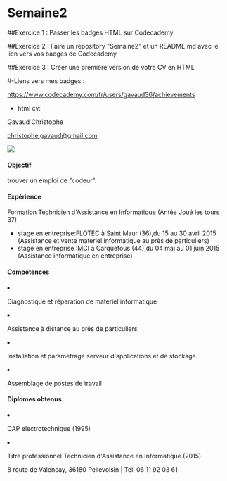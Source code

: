 # Semaine2

##Exercice 1 :
Passer les badges HTML sur Codecademy

##Exercice 2 : 
Faire un repository "Semaine2" et un README.md avec le lien vers vos badges de Codecademy

##Exercice 3 : 
Créer une première version de votre CV en HTML

#-Liens vers mes badges :

 https://www.codecademy.com/fr/users/gavaud36/achievements
 
- html cv:
  <!DOCTYPE html>
<html>
	<head>
		<link type="text/css" rel="stylesheet" href="stylesheet.css"/>
		<title></title>
	</head>
	<body>
		<div id="header">
			<p id="name">Gavaud Christophe</p>
			<a href="mailto:you@yourdomain.com"><p id="email">christophe.gavaud@gmail.com</p></a>
		</div>
		<div class="left">
		<img src="https://fbcdn-profile-a.akamaihd.net/hprofile-ak-xpf1/v/t1.0-1/c27.0.160.160/p160x160/11026267_453465658175204_6389539723900657972_n.jpg?oh=e99ee8da44dab6c5c9c963ca02f8b4c5&oe=56B0304F&__gda__=1454464143_93a8ccb9f81cced6e13834c7629599c6"></div>
		<div class="right">
			<h4>Objectif</h4>
			<p>trouver un emploi de "codeur".</p>
		<main>
			<h4>Expérience</h4>
			<p>Formation Technicien d'Assistance en Informatique (Antée Joué les tours 37)</p>
			<ul>
				<li>stage en entreprise:FLOTEC à Saint Maur (36),du 
				15 au 30 avril 2015 (Assistance et vente materiel informatique au près de particuliers)</li>
				<li>stage en entreprise :MCI à Carquefous (44),du 04 mai au 01 juin 2015 (Assistance informatique en entreprise)</li>
			</ul>
		</main>
			<h4>Compétences</h4>
			<li>
			     <p>Diagnostique et réparation de materiel informatique</p>
			 </li>
			<li>
			     <p>Assistance à distance au près de particuliers</p>
			 </li>
			<li>
			<p>Installation et paramétrage serveur d'applications et de stockage.</p>
			</li>
			<li>
			<p>Assemblage de postes de travail</p>
			</li>
			<h4>Diplomes obtenus</h4>
			<li>
			<p>CAP electrotechnique (1995)</p>
			</li>
			<li>
			<p>Titre professionnel Technicien d'Assistance en Informatique (2015)</p>
			</li>
		 </div>
		<div id="footer">
			<p>8 route de Valencay, 36180 Pellevoisin | Tel: 06 11 92 03 61</p>
		</div>
	</body>
</html>
 
